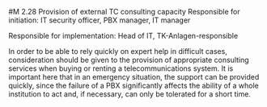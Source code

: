#M 2.28 Provision of external TC consulting capacity
Responsible for initiation: IT security officer, PBX manager, IT manager

Responsible for implementation: Head of IT, TK-Anlagen-responsible

In order to be able to rely quickly on expert help in difficult cases, consideration should be given to the provision of appropriate consulting services when buying or renting a telecommunications system. It is important here that in an emergency situation, the support can be provided quickly, since the failure of a PBX significantly affects the ability of a whole institution to act and, if necessary, can only be tolerated for a short time.



